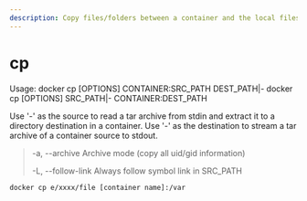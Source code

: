 ```yaml
---
description: Copy files/folders between a container and the local filesystem
---
```


# cp

Usage: docker cp \[OPTIONS] CONTAINER:SRC\_PATH DEST\_PATH|- docker cp \[OPTIONS] SRC\_PATH|- CONTAINER:DEST\_PATH

Use '-' as the source to read a tar archive from stdin and extract it to a directory destination in a container. Use '-' as the destination to stream a tar archive of a container source to stdout.

> \-a, --archive Archive mode (copy all uid/gid information)
>
> &#x20;\-L, --follow-link Always follow symbol link in SRC\_PATH

```
docker cp e/xxxx/file [container name]:/var
```

